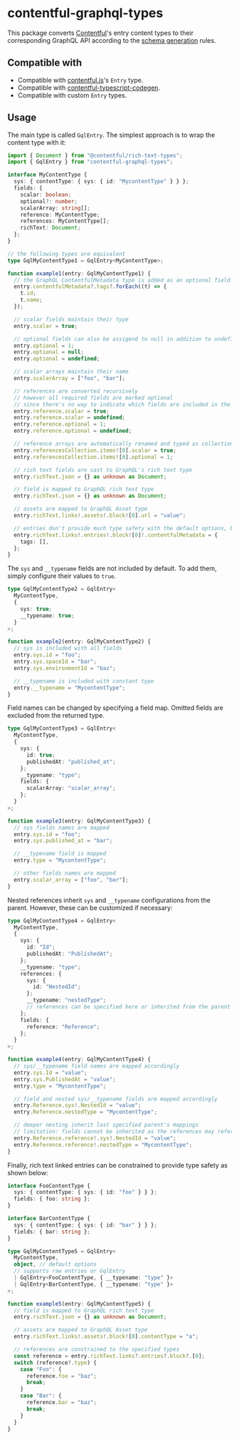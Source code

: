 # contentful-graphql-types

This package converts [Contentful]'s entry content types to their corresponding GraphQL API according to the [schema generation] rules.

## Compatible with

- Compatible with [contentful.js]'s `Entry` type.
- Compatible with [contentful-typescript-codegen].
- Compatible with custom `Entry` types.

[Contentful]: https://www.contentful.com/
[contentful.js]: https://github.com/contentful/contentful.js
[contentful-typescript-codegen]: https://github.com/intercom/contentful-typescript-codegen
[schema generation]: https://www.contentful.com/developers/docs/references/graphql/#/reference/schema-generation

## Usage

The main type is called `GqlEntry`. The simplest approach is to wrap the content type with it:

```ts
import { Document } from "@contentful/rich-text-types";
import { GqlEntry } from "contentful-graphql-types";

interface MyContentType {
  sys: { contentType: { sys: { id: "MycontentType" } } };
  fields: {
    scalar: boolean;
    optional?: number;
    scalarArray: string[];
    reference: MyContentType;
    references: MyContentType[];
    richText: Document;
  };
}

// the following types are equivalent
type GqlMyContentType1 = GqlEntry<MyContentType>;

function example1(entry: GqlMyContentType1) {
  // the GraphQL ContentfulMetadata type is added as an optional field
  entry.contentfulMetadata?.tags?.forEach((t) => {
    t.id;
    t.name;
  });

  // scalar fields maintain their type
  entry.scalar = true;

  // optional fields can also be assigend to null in addition to undefined
  entry.optional = 1;
  entry.optional = null;
  entry.optional = undefined;

  // scalar arrays maintain their name
  entry.scalarArray = ["foo", "bar"];

  // references are converted recursively
  // however all required fields are marked optional
  // since there's no way to indicate which fields are included in the GraphQL query
  entry.reference.scalar = true;
  entry.reference.scalar = undefined;
  entry.reference.optional = 1;
  entry.reference.optional = undefined;

  // reference arrays are automatically renamed and typed as collections
  entry.referencesCollection.items![0].scalar = true;
  entry.referencesCollection.items![0].optional = 1;

  // rich text fields are cast to GraphQL's rich text type
  entry.richText.json = {} as unknown as Document;

  // field is mapped to GraphQL rich text type
  entry.richText.json = {} as unknown as Document;

  // assets are mapped to GraphQL Asset type
  entry.richText.links!.assets!.block![0].url = "value";

  // entries don't provide much type safety with the default options, but this can be customized
  entry.richText.links!.entries!.block![0]!.contentfulMetadata = {
    tags: [],
  };
}
```

The `sys` and `__typename` fields are not included by default.
To add them, simply configure their values to `true`.

```ts
type GqlMyContentType2 = GqlEntry<
  MyContentType,
  {
    sys: true;
    __typename: true;
  }
>;

function example2(entry: GqlMyContentType2) {
  // sys is included with all fields
  entry.sys.id = "foo";
  entry.sys.spaceId = "bar";
  entry.sys.environmentId = "baz";

  // __typename is included with constant type
  entry.__typename = "MycontentType";
}
```

Field names can be changed by specifying a field map.
Omitted fields are excluded from the returned type.

```ts
type GqlMyContentType3 = GqlEntry<
  MyContentType,
  {
    sys: {
      id: true;
      publishedAt: "published_at";
    };
    __typename: "type";
    fields: {
      scalarArray: "scalar_array";
    };
  }
>;

function example3(entry: GqlMyContentType3) {
  // sys fields names are mapped
  entry.sys.id = "foo";
  entry.sys.published_at = "bar";

  // __typename field is mapped
  entry.type = "MycontentType";

  // other fields names are mapped
  entry.scalar_array = ["foo", "bar"];
}
```

Nested references inherit `sys` and `__typename` configurations from the parent.
However, these can be customized if necessary:

```ts
type GqlMyContentType4 = GqlEntry<
  MyContentType,
  {
    sys: {
      id: "Id";
      publishedAt: "PublishedAt";
    };
    __typename: "type";
    references: {
      sys: {
        id: "NestedId";
      };
      __typename: "nestedType";
      // references can be specified here or inherited from the parent
    };
    fields: {
      reference: "Reference";
    };
  }
>;

function example4(entry: GqlMyContentType4) {
  // sys/__typename field names are mapped accordingly
  entry.sys.Id = "value";
  entry.sys.PublishedAt = "value";
  entry.type = "MycontentType";

  // field and nested sys/__typename fields are mapped accordingly
  entry.Reference.sys!.NestedId = "value";
  entry.Reference.nestedType = "MycontentType";

  // deeper nesting inherit last specified parent's mappings
  // limitation: fields cannot be inherited as the references may refer to other content types
  entry.Reference.reference!.sys!.NestedId = "value";
  entry.Reference.reference!.nestedType = "MycontentType";
}
```

Finally, rich text linked entries can be constrained to provide type safety as shown below:

```ts
interface FooContentType {
  sys: { contentType: { sys: { id: "foo" } } };
  fields: { foo: string };
}

interface BarContentType {
  sys: { contentType: { sys: { id: "bar" } } };
  fields: { bar: string };
}

type GqlMyContentType5 = GqlEntry<
  MyContentType,
  object, // default options
  // supports raw entries or GqlEntry
  | GqlEntry<FooContentType, { __typename: "type" }>
  | GqlEntry<BarContentType, { __typename: "type" }>
>;

function example5(entry: GqlMyContentType5) {
  // field is mapped to GraphQL rich text type
  entry.richText.json = {} as unknown as Document;

  // assets are mapped to GraphQL Asset type
  entry.richText.links!.assets!.block![0].contentType = "a";

  // references are constrained to the specified types
  const reference = entry.richText.links?.entries?.block?.[0];
  switch (reference?.type) {
    case "Foo": {
      reference.foo = "baz";
      break;
    }
    case "Bar": {
      reference.bar = "baz";
      break;
    }
  }
}
```

